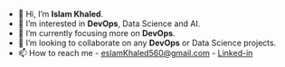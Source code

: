 - 👋 Hi, I’m __Islam Khaled__.
- 👀 I’m interested in __DevOps__, Data Science and AI.
- 🌱 I’m currently focusing more on __DevOps__.
- 💞️ I’m looking to collaborate on any __DevOps__ or Data Science projects.
- 📫 How to reach me - eslamKhaled560@gmail.com - [Linked-in](https://www.linkedin.com/in/islam-khaled-b11822121/)

<!---
eslamkhaled560/eslamkhaled560 is a ✨ special ✨ repository because its `README.md` (this file) appears on your GitHub profile.
You can click the Preview link to take a look at your changes.
--->
